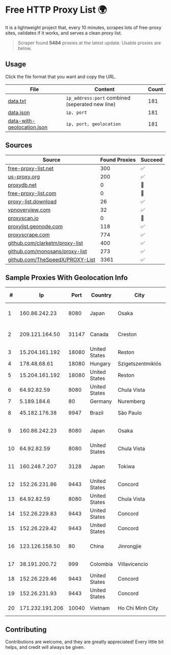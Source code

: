 
# Free HTTP Proxy List 🌍

It is a lightweight project that, every 10 minutes, scrapes lots of free-proxy sites, validates if it works, and serves a clean proxy list.


> Scraper found **5484** proxies at the latest update. Usable proxies are below.

## Usage

Click the file format that you want and copy the URL.


|File|Content|Count|
|----|-------|-----|
|[data.txt](https://raw.githubusercontent.com/themiralay/Proxy-List-World/master/data.txt)|`ip_address:port` combined (seperated new line)|181|
|[data.json](https://raw.githubusercontent.com/themiralay/Proxy-List-World/master/data.json)|`ip, port`|181|
|[data-with-geolocation.json](https://raw.githubusercontent.com/themiralay/Proxy-List-World/master/data-with-geolocation.json)|`ip, port, geolocation`|181|

## Sources

|Source|Found Proxies|Succeed|
|------|-------------|-------|
|[free-proxy-list.net](https://free-proxy-list.net)|300|✅|
|[us-proxy.org](https://www.us-proxy.org)|200|✅|
|[proxydb.net](http://proxydb.net)|0|🚫|
|[free-proxy-list.com](https://free-proxy-list.com/?page=&port=&type%5B%5D=http&type%5B%5D=https&up_time=0&search=Search)|0|🚫|
|[proxy-list.download](https://www.proxy-list.download/HTTP)|26|✅|
|[vpnoverview.com](https://vpnoverview.com/privacy/anonymous-browsing/free-proxy-servers)|32|✅|
|[proxyscan.io](https://www.proxyscan.io)|0|🚫|
|[proxylist.geonode.com](https://proxylist.geonode.com/api/proxy-list?limit=300&page=1&sort_by=lastChecked&sort_type=desc&protocols=http,https)|118|✅|
|[proxyscrape.com](https://api.proxyscrape.com/v2/?request=displayproxies&protocol=http&timeout=10000&country=all&ssl=all&anonymity=all)|774|✅|
|[github.com/clarketm/proxy-list](https://raw.githubusercontent.com/clarketm/proxy-list/master/proxy-list-raw.txt)|400|✅|
|[github.com/monosans/proxy-list](https://raw.githubusercontent.com/monosans/proxy-list/main/proxies/http.txt)|273|✅|
|[github.com/TheSpeedX/PROXY-List](https://raw.githubusercontent.com/TheSpeedX/PROXY-List/master/http.txt)|3361|✅|


## Sample Proxies With Geolocation Info

|#|Ip|Port|Country|City|Internet Service Provider|
|-|--|----|-------|----|-------------------------|
|1|160.86.242.23|8080|Japan|Osaka|Sony Network Communications Inc|
|2|209.121.164.50|31147|Canada|Creston|TELUS Communications Inc.|
|3|15.204.161.192|18080|United States|Reston|OVH SAS|
|4|178.48.68.61|18080|Hungary|Szigetszentmiklós|UPC|
|5|15.204.161.192|18080|United States|Reston|OVH SAS|
|6|64.92.82.59|8080|United States|Chula Vista|Momentum Telecom, Inc.|
|7|5.189.184.6|80|Germany|Nuremberg|Contabo GmbH|
|8|45.182.176.38|9947|Brazil|São Paulo|Evolucao Telecom Ltda|
|9|160.86.242.23|8080|Japan|Osaka|Sony Network Communications Inc|
|10|64.92.82.59|8080|United States|Chula Vista|Momentum Telecom, Inc.|
|11|160.248.7.207|3128|Japan|Tokiwa|NTT PC Communications, Inc.|
|12|152.26.231.86|9443|United States|Concord|MCNC|
|13|64.92.82.59|8080|United States|Chula Vista|Momentum Telecom, Inc.|
|14|152.26.229.83|9443|United States|Concord|MCNC|
|15|152.26.229.42|9443|United States|Concord|MCNC|
|16|123.126.158.50|80|China|Jinrongjie|China Unicom Beijing Province Network|
|17|38.191.200.72|999|Colombia|Villavicencio|Cogent Communications|
|18|152.26.229.46|9443|United States|Concord|MCNC|
|19|152.26.231.93|9443|United States|Concord|MCNC|
|20|171.232.191.206|10040|Vietnam|Ho Chi Minh City|Viettel Corporation|



## Contributing

Contributions are welcome, and they are greatly appreciated! Every
little bit helps, and credit will always be given.

